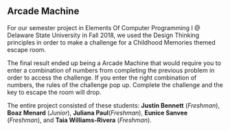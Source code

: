 ## Arcade Machine

For our semester project in Elements Of Computer Programming I @ Delaware State University in Fall 2018, we used the Design Thinking principles in order to make a challenge for a Childhood Memories themed escape room.

The final result ended up being a Arcade Machine that would require you to enter a combination of numbers from completing the previous problem in order to access the challenge. If you enter the right combination of numbers, the rules of the challenge pop up. Complete the challenge and the key to escape the room will drop.

The entire project consisted of these students: **Justin Bennett** (*Freshman*), **Boaz Menard** (*Junior*), **Juliana Paul**(*Freshman*), **Eunice Sanvee** (*Freshman*), and **Taia Williams-Rivera** (*Freshman*).
